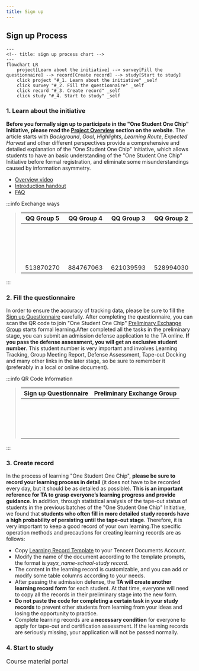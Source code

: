 ```yaml
---
title: Sign up
---
```


## Sign up Process

```mermaid
---
<!-- title: sign up process chart -->
---
flowchart LR
    project[Learn about the initiative] --> survey[Fill the questionnaire] --> record[Create record] --> study[Start to study]
    click project "#_1. Learn about the initiative" _self
    click survey "#_2. Fill the questionnaire" _self
    click record "#_3. Create record" _self
    click study "#_4. Start to study" _self
```

### 1. Learn about the initiative

**Before you formally sign up to participate in the "One Student One Chip" Initiative, please read the [Project Overview](/en/project/intro.html) section on the website**. The article starts with _Background_, _Goal_, _Highlights_, _Learning Route_, _Expected Harvest_ and other different perspectives provide a comprehensive and detailed explanation of the "One Student One Chip" Initiative, which allows students to have an basic understanding of the "One Student One Chip" Initiative before formal registration, and eliminate some misunderstandings caused by information asymmetry.

<!-- 此外，从第六期开始，“一生一芯”计划的学习流程发生了比较大的变化，建议每位同学都点击[这里](https://docs.qq.com/doc/DY1huTURndXpTdlZW)了解一下，便于大家在报名结束后规划和制订自己专属的学习路线。 -->

- [Overview video](https://www.bilibili.com/video/BV12e4y1Y76i/)
- [Introduction handout](https://ysyx.oscc.cc/slides/2205/01.html#/)
- [FAQ](/en/project/faq.html)

:::info Exchange ways

> |                                                                                   QQ Group 5                                                                                  |                                                                  QQ Group 4<el-badge value="Full"></el-badge>                                                                 |                                                                 QQ Group 3 <el-badge value="Full"></el-badge>                                                                 |                                                                 QQ Group 2 <el-badge value="Full"></el-badge>                                                                 |                                                                 QQ Group 1 <el-badge value="Full"></el-badge>                                                                 |
> | :---------------------------------------------------------------------------------------------------------------------------------------------------------------------------: | :---------------------------------------------------------------------------------------------------------------------------------------------------------------------------: | :---------------------------------------------------------------------------------------------------------------------------------------------------------------------------: | :---------------------------------------------------------------------------------------------------------------------------------------------------------------------------: | :---------------------------------------------------------------------------------------------------------------------------------------------------------------------------: |
> | <a qrcode-container :href="qrcodeQQGroup5" target="_blank"><qrcode-vue :value="qrcodeQQGroup5" :render-as="qrcodeRenderAs" :margin="qrcodeMargin" :level="qrcodeLevel" /></a> | <a qrcode-container :href="qrcodeQQGroup4" target="_blank"><qrcode-vue :value="qrcodeQQGroup4" :render-as="qrcodeRenderAs" :margin="qrcodeMargin" :level="qrcodeLevel" /></a> | <a qrcode-container :href="qrcodeQQGroup3" target="_blank"><qrcode-vue :value="qrcodeQQGroup3" :render-as="qrcodeRenderAs" :margin="qrcodeMargin" :level="qrcodeLevel" /></a> | <a qrcode-container :href="qrcodeQQGroup2" target="_blank"><qrcode-vue :value="qrcodeQQGroup2" :render-as="qrcodeRenderAs" :margin="qrcodeMargin" :level="qrcodeLevel" /></a> | <a qrcode-container :href="qrcodeQQGroup1" target="_blank"><qrcode-vue :value="qrcodeQQGroup1" :render-as="qrcodeRenderAs" :margin="qrcodeMargin" :level="qrcodeLevel" /></a> |
> |                                                            <a :href="qrcodeQQGroup5" target="_blank">513870270</a>                                                            |                                                            <a :href="qrcodeQQGroup4" target="_blank">884767063</a>                                                            |                                                            <a :href="qrcodeQQGroup3" target="_blank">621039593</a>                                                            |                                                            <a :href="qrcodeQQGroup2" target="_blank">528994030</a>                                                            |                                                            <a :href="qrcodeQQGroup1" target="_blank">663797655</a>                                                            |

:::

### 2. Fill the questionnaire

In order to ensure the accuracy of tracking data, please be sure to fill the [Sign up Questionnaire](https://www.wenjuan.com/s/YRBnamK/) carefully. After completing the questionnaire, you can scan the QR code to join "One Student One Chip" [Preliminary Exchange Group](https://docs.qq.com/doc/DSU1teVZLR1hDcG9P) starts formal learning.After completed all the tasks in the preliminary stage, you can submit an admission defense application to the TA online. **If you pass the defense assessment, you will get an exclusive student number**. This student number is very important and involves Learning Tracking, Group Meeting Report, Defense Assessment, Tape-out Docking and many other links in the later stage, so be sure to remember it (preferably in a local or online document).

:::info QR Code Information

> |                                                                           Sign up Questionnaire                                                                           |                                                                              Preliminary Exchange Group                                                                             |
> | :-----------------------------------------------------------------------------------------------------------------------------------------------------------------------: | :---------------------------------------------------------------------------------------------------------------------------------------------------------------------------------: |
> | <a qrcode-container :href="qrcodeSignup" target="_blank"><qrcode-vue :value="qrcodeSignup" :render-as="qrcodeRenderAs" :margin="qrcodeMargin" :level="qrcodeLevel" /></a> | <a qrcode-container :href="qrCodePreliminary" target="_blank"><qrcode-vue :value="qrCodePreliminary" :render-as="qrcodeRenderAs" :margin="qrcodeMargin" :level="qrcodeLevel" /></a> |

:::

### 3. Create record

In the process of learning "One Student One Chip", **please be sure to record your learning process in detail** (it does not have to be recorded every day, but it should be as detailed as possible). **This is an important reference for TA to grasp everyone’s learning progress and provide guidance**. In addition, through statistical analysis of the tape-out status of students in the previous batches of the "One Student One Chip" Initiative, we found that **students who often fill in more detailed study records have a high probability of persisting until the tape-out stage**. Therefore, it is very important to keep a good record of your own learning.The specific operation methods and precautions for creating learning records are as follows:

- Copy [Learning Record Template](https://docs.qq.com/sheet/DT2RPaWFzVGlzaG1T) to your Tencent Documents Account.
- Modify the name of the document according to the template prompts, the format is _ysyx_name-school-study record_.
- The content in the learning record is customizable, and you can add or modify some table columns according to your needs.
- After passing the admission defense, the **TA will create another learning record form** for each student. At that time, everyone will need to copy all the records in their preliminary stage into the new form.
- **Do not paste the code for completing a certain task in your study records** to prevent other students from learning from your ideas and losing the opportunity to practice.
- Complete learning records are a **necessary condition** for everyone to apply for tape-out and certification assessment. If the learning records are seriously missing, your application will not be passed normally.

### 4. Start to study

<el-row justify="center">
    <el-button size="large"
               type="primary"
               style="height:45px; font-size:16px;"
               @click="jumpToCourseHome">Course material portal
    </el-button>
</el-row>

<script setup>
    const jumpToCourseHome = () => {
        window.open("https://ysyx.oscc.cc/docs/", "_blank");
    }
</script>

<script>
    import QrcodeVue from "qrcode.vue";

    export default {
        data() {
            return {
                qrcodeRenderAs: "svg",
                qrcodeMargin: 3,
                qrcodeLevel: "L",
                qrcodeQQGroup1: "https://qm.qq.com/q/sNcWv7KEiA",
                qrcodeQQGroup2: "https://qm.qq.com/q/BVzmGhz0v8",
                qrcodeQQGroup3: "https://qm.qq.com/q/ZXRVu5DYGe",
                qrcodeQQGroup4: "https://qm.qq.com/q/rQGNQqLbOg",
                qrcodeQQGroup5: "https://qm.qq.com/q/FaKCzlkLLi",
                qrcodeSignup: "https://www.wenjuan.com/s/YRBnamK",
                qrCodePreliminary: "https://docs.qq.com/doc/DSU1teVZLR1hDcG9P"
            }
        },
        components: {
            QrcodeVue
        }
    }
</script>

<style lang="scss" scoped>
    [qrcode-container] {
        display: block;
        border-radius: 5px;
        overflow: hidden;
        width: 100px;
        height: 100px;
    }
</style>

